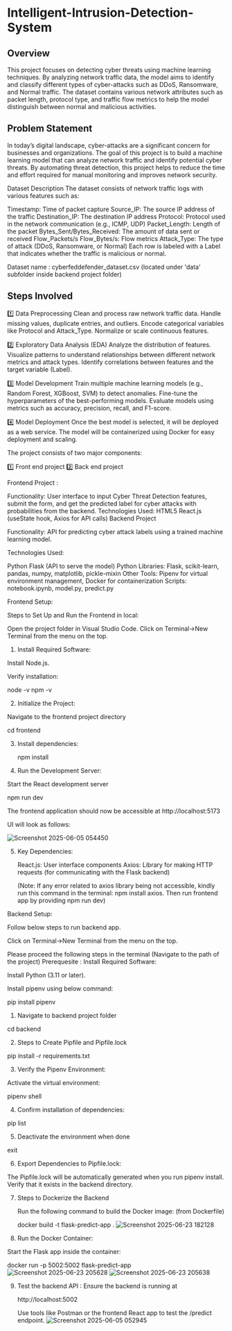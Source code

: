 # Intelligent-Intrusion-Detection-System
## Overview

This project focuses on detecting cyber threats using machine learning techniques. By analyzing network traffic data, the model aims to identify and classify different types of cyber-attacks such as DDoS, Ransomware, and Normal traffic. The dataset contains various network attributes such as packet length, protocol type, and traffic flow metrics to help the model distinguish between normal and malicious activities.

## Problem Statement

In today’s digital landscape, cyber-attacks are a significant concern for businesses and organizations. The goal of this project is to build a machine learning model that can analyze network traffic and identify potential cyber threats. By automating threat detection, this project helps to reduce the time and effort required for manual monitoring and improves network security.

Dataset Description The dataset consists of network traffic logs with various features such as:

Timestamp: Time of packet capture 
Source_IP: The source IP address of the traffic 
Destination_IP: The destination IP address 
Protocol: Protocol used in the network communication (e.g., ICMP, UDP) 
Packet_Length: Length of the packet 
Bytes_Sent/Bytes_Received: The amount of data sent or received 
Flow_Packets/s
Flow_Bytes/s: 
Flow metrics Attack_Type: The type of attack (DDoS, Ransomware, or Normal) 
Each row is labeled with a Label that indicates whether the traffic is malicious or normal.

Dataset name : cyberfeddefender_dataset.csv (located under 'data' subfolder inside backend project folder)

## Steps Involved 

1️⃣ Data Preprocessing Clean and process raw network traffic data. Handle missing values, duplicate entries, and outliers. Encode categorical variables like Protocol and Attack_Type. Normalize or scale continuous features.

2️⃣ Exploratory Data Analysis (EDA) Analyze the distribution of features. Visualize patterns to understand relationships between different network metrics and attack types. Identify correlations between features and the target variable (Label).

3️⃣ Model Development Train multiple machine learning models (e.g., Random Forest, XGBoost, SVM) to detect anomalies. Fine-tune the hyperparameters of the best-performing models. Evaluate models using metrics such as accuracy, precision, recall, and F1-score.

4️⃣ Model Deployment Once the best model is selected, it will be deployed as a web service. The model will be containerized using Docker for easy deployment and scaling.

The project consists of two major components:

  1️⃣ Front end project
  2️⃣ Back end project

Frontend Project :

Functionality: User interface to input Cyber Threat Detection features, submit the form, and get the predicted label for cyber attacks with probabilities from the backend.
Technologies Used:
HTML5
React.js (useState hook, Axios for API calls)
Backend Project

Functionality: API for predicting cyber attack labels using a trained machine learning model.

Technologies Used:

Python
Flask (API to serve the model)
Python Libraries: Flask, scikit-learn, pandas, numpy, matplotlib, pickle-mixin
Other Tools: Pipenv for virtual environment management, Docker for containerization
Scripts: notebook.ipynb, model.py, predict.py

Frontend Setup:

Steps to Set Up and Run the Frontend in local:

Open the project folder in Visual Studio Code.
Click on Terminal->New Terminal from the menu on the top.

1. Install Required Software:

Install Node.js.

Verify installation:

  node -v
  npm -v

2. Initialize the Project:

  Navigate to the frontend project directory

  cd frontend

3. Install dependencies:

   npm install

4. Run the Development Server:

  Start the React development server

  npm run dev

  The frontend application should now be accessible at http://localhost:5173

  UI will look as follows:

  ![Screenshot 2025-06-05 054450](https://github.com/user-attachments/assets/2b1fbf4b-c7ba-433d-b611-5d2dbbb3eed0)


5. Key Dependencies:

   React.js: User interface components
   Axios: Library for making HTTP requests (for communicating with the Flask backend)

   (Note: If any error related to axios library being not accessible, kindly run this command in the terminal:  npm install axios. Then run frontend app by providing npm run dev)

Backend Setup:

Follow below steps to run backend app.

Click on Terminal->New Terminal from the menu on the top.

Please proceed the following steps in the terminal (Navigate to the path of the project)
Prerequesite : Install Required Software:

  Install Python (3.11 or later).

  Install pipenv using below command:

  pip install pipenv
       
1. Navigate to backend project folder

  cd backend

2. Steps to Create Pipfile and Pipfile.lock

  pip install -r requirements.txt

3. Verify the Pipenv Environment:

  Activate the virtual environment:

  pipenv shell

4. Confirm installation of dependencies:

  pip list

5. Deactivate the environment when done

  exit

6. Export Dependencies to Pipfile.lock:

The Pipfile.lock will be automatically generated when you run pipenv install.
Verify that it exists in the backend directory.

7. Steps to Dockerize the Backend

   Run the following command to build the Docker image: (from Dockerfile)

   docker build -t flask-predict-app .
   ![Screenshot 2025-06-23 182128](https://github.com/user-attachments/assets/2b9e80d6-556c-4853-b5d6-2125714d89fc)


9. Run the Docker Container:
   
  Start the Flask app inside the container:

  docker run -p 5002:5002 flask-predict-app
  ![Screenshot 2025-06-23 205628](https://github.com/user-attachments/assets/c4f36ce7-8fa9-4f3f-9e17-d1d2b75e37ce)
![Screenshot 2025-06-23 205638](https://github.com/user-attachments/assets/d8716c6b-12d1-49ae-a426-00a5fa2f4e35)



9. Test the backend API : Ensure the backend is running at

    http://localhost:5002

   Use tools like Postman or the frontend React app to test the /predict endpoint.
![Screenshot 2025-06-05 052945](https://github.com/user-attachments/assets/62aa97a7-ed3e-4a53-b42d-98663a615883)



